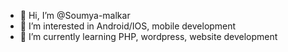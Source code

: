 - 👋 Hi, I’m @Soumya-malkar
- 👀 I’m interested in Android/IOS, mobile development
- 🌱 I’m currently learning PHP, wordpress, website development

<!---
Soumya-malkar/Soumya-malkar is a ✨ special ✨ repository because its `README.md` (this file) appears on your GitHub profile.
You can click the Preview link to take a look at your changes.
--->
